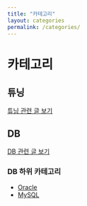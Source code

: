 ```yaml
---
title: "카테고리"
layout: categories
permalink: /categories/
---
```


# 카테고리

## 튜닝

[튜닝 관련 글 보기](/categories/튜닝/)

## DB

[DB 관련 글 보기](/categories/DB/)

### DB 하위 카테고리
- [Oracle](/categories/Oracle/)
- [MySQL](/categories/MySQL/)

